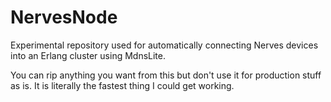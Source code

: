 # NervesNode

Experimental repository used for automatically connecting Nerves devices into an Erlang cluster using MdnsLite.

You can rip anything you want from this but don't use it for production stuff as is. It is literally the fastest thing I could get working.
